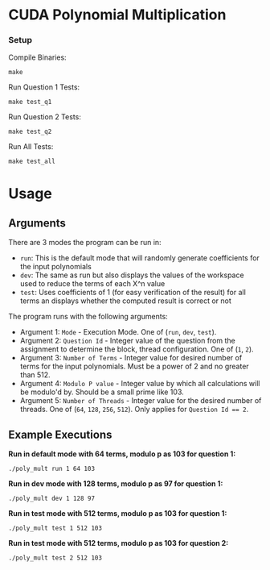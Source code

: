 
# CUDA Polynomial Multiplication

### Setup

Compile Binaries:

`make`

Run Question 1 Tests:

`make test_q1`

Run Question 2 Tests:

`make test_q2`

Run All Tests:

`make test_all`

# Usage

## Arguments

There are 3 modes the program can be run in:

- `run`: This is the default mode that will randomly generate coefficients for the input polynomials
- `dev`: The same as run but also displays the values of the workspace used to reduce the terms of each X^n value
- `test`: Uses coefficients of 1 (for easy verification of the result) for all terms an displays whether the computed result is correct or not

The program runs with the following arguments:

- Argument 1: `Mode` - Execution Mode. One of (`run`, `dev`, `test`).
- Argument 2: `Question Id` - Integer value of the question from the assignment to determine the block, thread configuration. One of (`1`, `2`).
- Argument 3: `Number of Terms` - Integer value for desired number of terms for the input polynomials. Must be a power of 2 and no greater than 512.
- Argument 4: `Modulo P value` - Integer value by which all calculations will be modulo'd by. Should be a small prime like 103.
- Argument 5: `Number of Threads` - Integer value for the desired number of threads. One of (`64`, `128`, `256`, `512`). Only applies for `Question Id == 2`.

## Example Executions

**Run in default mode with 64 terms, modulo p as 103 for question 1:**

`./poly_mult run 1 64 103`

**Run in dev mode with 128 terms, modulo p as 97 for question 1:**

`./poly_mult dev 1 128 97`

**Run in test mode with 512 terms, modulo p as 103 for question 1:**

`./poly_mult test 1 512 103`

**Run in test mode with 512 terms, modulo p as 103 for question 2:**

`./poly_mult test 2 512 103`

